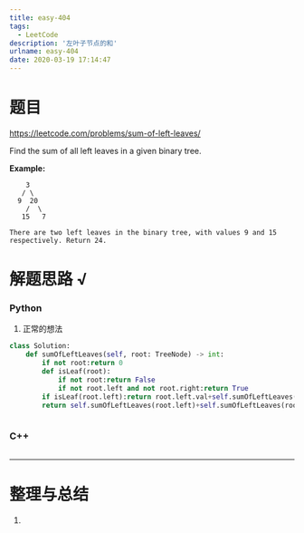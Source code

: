 ```yaml
---
title: easy-404
tags:
  - LeetCode
description: '左叶子节点的和'
urlname: easy-404
date: 2020-03-19 17:14:47
---
```


# 题目

https://leetcode.com/problems/sum-of-left-leaves/

Find the sum of all left leaves in a given binary tree.

**Example:**

```
    3
   / \
  9  20
    /  \
   15   7

There are two left leaves in the binary tree, with values 9 and 15 respectively. Return 24.
```

# 解题思路 √

### Python

1. 正常的想法

```python
class Solution:
    def sumOfLeftLeaves(self, root: TreeNode) -> int:
        if not root:return 0
        def isLeaf(root):
            if not root:return False
            if not root.left and not root.right:return True
        if isLeaf(root.left):return root.left.val+self.sumOfLeftLeaves(root.right)
        return self.sumOfLeftLeaves(root.left)+self.sumOfLeftLeaves(root.right)
```


```python

```



### C++

```cpp

```

---



# 整理与总结

1. 

